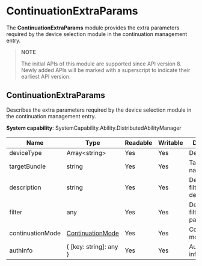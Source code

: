 # ContinuationExtraParams

The **ContinuationExtraParams** module provides the extra parameters required by the device selection module in the continuation management entry.

> **NOTE**
> 
> The initial APIs of this module are supported since API version 8. Newly added APIs will be marked with a superscript to indicate their earliest API version.

## ContinuationExtraParams

Describes the extra parameters required by the device selection module in the continuation management entry.

**System capability**: SystemCapability.Ability.DistributedAbilityManager

| Name| Type| Readable| Writable| Description|
| -------- | -------- | -------- | -------- | -------- |
| deviceType | Array\<string> | Yes| Yes| Device type.|
| targetBundle | string | Yes| Yes| Target bundle name.|
| description | string | Yes| Yes| Device filtering description.|
| filter | any | Yes| Yes| Device filtering parameter.|
| continuationMode | [ContinuationMode](js-apis-continuation-continuationManager.md#continuationmode) | Yes| Yes| Continuation mode.|
| authInfo | { [key: string]: any } | Yes| Yes| Authentication information.|
